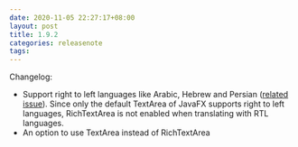 ```yaml
---
date: 2020-11-05 22:27:17+08:00
layout: post
title: 1.9.2
categories: releasenote
tags: 
---
```


Changelog:

* Support right to left languages like Arabic, Hebrew and Persian ([related issue](https://github.com/xulihang/BasicCAT/issues/24)). Since only the default TextArea of JavaFX supports right to left languages, RichTextArea is not enabled when translating with RTL languages.
* An option to use TextArea instead of RichTextArea